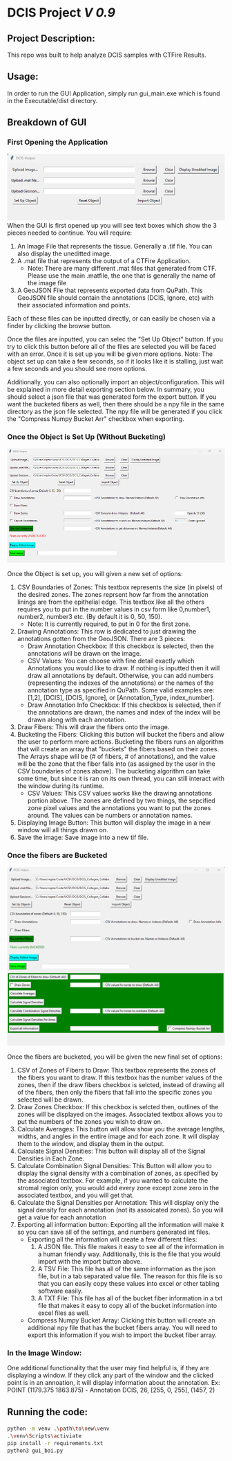 # __DCIS Project__ _V 0.9_
## Project Description: 
This repo was built to help analyze DCIS samples with CTFire Results. 

## Usage:
In order to run the GUI Application, simply run gui_main.exe which is found in the Executable/dist directory. 

## Breakdown of GUI
### First Opening the Application
![alt text](image_of_gui_beginning.png "Title")
When the GUI is first opened up you will see text boxes which show the 3 pieces needed to continue. You will require:
1. An Image File that represents the tissue. Generally a .tif file. You can also display the uneditted image. 
2. A .mat file that represents the output of a CTFire Application. 
    - Note: There are many different .mat files that generated from CTF. Please use the main .matfile, the one that is generally the name of the image file
3. A GeoJSON File that represents exported data from QuPath. This GeoJSON file should contain the annotations (DCIS, Ignore, etc) with their associated information and points.

Each of these files can be inputted directly, or can easily be chosen via a finder by clicking the browse button.

Once the files are inputted, you can selec the "Set Up Object" button. If you try to click this button before all of the files are selected you will be faced with an error. Once it is set up you will be given more options. Note: The object set up can take a few seconds, so if it looks like it is stalling, just wait a few seconds and you should see more options.

Additionally, you can also optionally import an object/configuration. This will be explained in more detail exporting section below. In summary, you should select a json file that was generated form the export button. If you want the bucketed fibers as well, then there should be a npy file in the same directory as the json file selected. The npy file will be generated if you click the "Compress Numpy Bucket Arr" checkbox when exporting.

### Once the Object is Set Up (Without Bucketing)
![alt text](image_of_gui_middle.png "Title")

Once the Object is set up, you will given a new set of options:
1. CSV Boundaries of Zones: This textbox represents the size (in pixels) of the desired zones. The zones reprsent how far from the annotation linings are from the epithelial edge.  This textbox like all the others requires you to put in the number values in csv form like 0,number1, number2, number3 etc. (By default it is 0, 50, 150). 
    - Note: It is currently required, to put in 0 for the first zone.
2.  Drawing Annotations: This row is dedicated to just drawing the annotations gotten from the GeoJSON. There are 3 pieces: 
    - Draw Annotation Checkbox: If this checkbox is selected, then the annotations will be drawn on the image.
    - CSV Values: You can choose with fine detail exactly which Annotations you would like to draw. If nothing is inputted then it will draw all annotations by default. Otherwise, you can add numbers (representing the indexes of the annotations) or the names of the annotation type as specified in QuPath. Some valid examples are: [1,2], [DCIS], [DCIS, Ignore], or [Annotation_Type, index_number].
    - Draw Annotation Info Checkbox: If this checkbox is selected, then if the annotations are drawn, the names and index of the index will be drawn along with each annotation.
3. Draw Fibers: This will draw the fibers onto the image.
4. Bucketing the Fibers: Clicking this button will bucket the fibers and allow the user to perform more actions. Bucketing the fibers runs an algorithm that will create an array that "buckets" the fibers based on their zones. The Arrays shape will be (# of fibers, # of annotations), and the value will be the zone that the fiber falls into (as assigned by the user in the CSV boundaries of zones above). The bucketing algorithm can take some time, but since it is ran on its own thread, you can still interact with the window during its runtime. 
    - CSV Values: This CSV values works like the drawing annotations portion above. The zones are defined by two things, the sepcified zone pixel values and the annotations you want to put the zones around. The values can be numbers or annotation names.
5. Displaying Image Button: This button will display the image in a new window will all things drawn on.
6. Save the image: Save image into a new tif file. 

### Once the fibers are Bucketed
![alt text](image_of_gui.png "Title")

Once the fibers are bucketed, you will be given the new final set of options: 
1. CSV of Zones of Fibers to Draw: This textbox represents the zones of the fibers you want to draw. If this textbox has the number values of the zones, then if the draw fibers checkbox is selcted, instead of drawing all of the fibers, then only the fibers that fall into the specific zones you selected will be drawn.   
2. Draw Zones Checkbox: If this checkbox is selcted then, outlines of the zones will be displayed on the images. Associated textbox allows you to put the numbers of the zones you wish to draw on. 
3. Calculate Averages: This button will allow show you the average lengths, widths, and angles in the entire image and for each zone. It will display them to the window, and display them in the output.  
4. Calculate Signal Densities: This button will display all of the Signal Densities in Each Zone. 
5. Calculate Combination Signal Densities: This Button will allow you to display the signal density with a combination of zones, as specified by the associated textbox. For example, if you wanted to calculate the stromal region only, you would add every zone except zone zero in the associated textbox, and you will get that.
6. Calculate the Signal Densities per Annotation: This will display only the signal density for each annotation (not its assoicated zones). So you will get a value for each annotation
7. Exporting all information button: Exporting all the information will make it so you can save all of the settings, and numbers generated int files. 
    - Exporting all the information will create a few different files: 
        1. A JSON file. This file makes it easy to see all of the information in a human friendly way. Additionally, this is the file that you would import with the import button above. 
        2. A TSV File: This file has all of the same information as the json file, but in a tab separated value file. The reason for this file is so that you can easily copy these values into excel or other tabling software easily. 
        3. A TXT File: This file has all of the bucket fiber information in a txt file that makes it easy to copy all of the bucket information into excel files as well. 
    - Compress Numpy Bucket Array: Clicking this button will create an additional npy file that has the bucket fibers array. You will need to export this information if you wish to import the bucket fiber array. 


### In the Image Window:
One additional functionality that the user may find helpful is, if they are displaying a window. If they click any part of the window and the clicked point is in an annoation, it will display information about the annotation. Ex: POINT (1179.375 1863.875) - Annotation DCIS, 26, [255, 0, 255], (1457, 2)


## Running the code: 
```sh
python -m venv .\path\to\new\venv
.\venv\Scripts\activiate
pip install -r requirements.txt
python3 gui_boi.py
```
